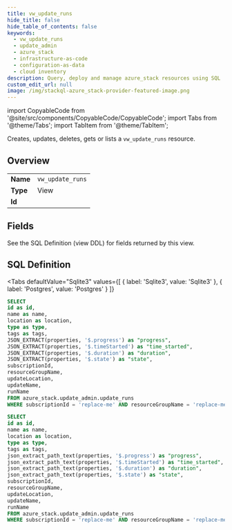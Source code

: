 ```yaml
--- 
title: vw_update_runs
hide_title: false
hide_table_of_contents: false
keywords:
  - vw_update_runs
  - update_admin
  - azure_stack
  - infrastructure-as-code
  - configuration-as-data
  - cloud inventory
description: Query, deploy and manage azure_stack resources using SQL
custom_edit_url: null
image: /img/stackql-azure_stack-provider-featured-image.png
---
```


import CopyableCode from '@site/src/components/CopyableCode/CopyableCode';
import Tabs from '@theme/Tabs';
import TabItem from '@theme/TabItem';

Creates, updates, deletes, gets or lists a <code>vw_update_runs</code> resource.

## Overview
<table><tbody>
<tr><td><b>Name</b></td><td><code>vw_update_runs</code></td></tr>
<tr><td><b>Type</b></td><td>View</td></tr>
<tr><td><b>Id</b></td><td><CopyableCode code="azure_stack.update_admin.vw_update_runs" /></td></tr>
</tbody></table>

## Fields

See the SQL Definition (view DDL) for fields returned by this view.

## SQL Definition

<Tabs
defaultValue="Sqlite3"
values={[
{ label: 'Sqlite3', value: 'Sqlite3' },
{ label: 'Postgres', value: 'Postgres' }
]}
>
<TabItem value="Sqlite3">

```sql
SELECT
id as id,
name as name,
location as location,
type as type,
tags as tags,
JSON_EXTRACT(properties, '$.progress') as "progress",
JSON_EXTRACT(properties, '$.timeStarted') as "time_started",
JSON_EXTRACT(properties, '$.duration') as "duration",
JSON_EXTRACT(properties, '$.state') as "state",
subscriptionId,
resourceGroupName,
updateLocation,
updateName,
runName
FROM azure_stack.update_admin.update_runs
WHERE subscriptionId = 'replace-me' AND resourceGroupName = 'replace-me' AND updateLocation = 'replace-me' AND updateName = 'replace-me';
```

</TabItem>
<TabItem value="Postgres">

```sql
SELECT
id as id,
name as name,
location as location,
type as type,
tags as tags,
json_extract_path_text(properties, '$.progress') as "progress",
json_extract_path_text(properties, '$.timeStarted') as "time_started",
json_extract_path_text(properties, '$.duration') as "duration",
json_extract_path_text(properties, '$.state') as "state",
subscriptionId,
resourceGroupName,
updateLocation,
updateName,
runName
FROM azure_stack.update_admin.update_runs
WHERE subscriptionId = 'replace-me' AND resourceGroupName = 'replace-me' AND updateLocation = 'replace-me' AND updateName = 'replace-me';
```

</TabItem>
</Tabs>
